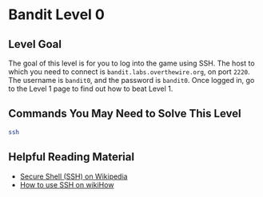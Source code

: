 # Bandit Level 0

## Level Goal

The goal of this level is for you to log into the game using SSH. The host to which you need to connect is `bandit.labs.overthewire.org`, on port `2220`. The username is `bandit0`, and the password is `bandit0`. Once logged in, go to the Level 1 page to find out how to beat Level 1.

## Commands You May Need to Solve This Level

```bash
ssh
```

## Helpful Reading Material

- [Secure Shell (SSH) on Wikipedia](<https://en.wikipedia.org/wiki/Secure_Shell_(SSH)>)
- [How to use SSH on wikiHow](https://www.wikihow.com/Use-SSH)
